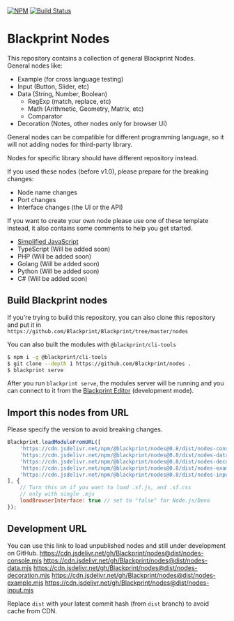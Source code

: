 [![NPM](https://img.shields.io/npm/v/@blackprint/nodes.svg)](https://www.npmjs.com/package/@blackprint/nodes)
[![Build Status](https://github.com/Blackprint/nodes/actions/workflows/build.yml/badge.svg?branch=master)](https://github.com/Blackprint/nodes/actions/workflows/build.yml)

# Blackprint Nodes
This repository contains a collection of general Blackprint Nodes.<br>
General nodes like:<br>
- Example (for cross language testing)
- Input (Button, Slider, etc)
- Data (String, Number, Boolean)
  - RegExp (match, replace, etc)
  - Math (Arithmetic, Geometry, Matrix, etc)
  - Comparator
- Decoration (Notes, other nodes only for browser UI)

General nodes can be compatible for different programming language, so it will not adding nodes for third-party library.

Nodes for specific library should have different repository instead.

If you used these nodes (before v1.0), please prepare for the breaking changes:
- Node name changes
- Port changes
- Interface changes (the UI or the API)

If you want to create your own node please use one of these template instead, it also contains some comments to help you get started.

- [Simplified JavaScript](https://github.com/Blackprint/template-js)
- TypeScript (Will be added soon)
- PHP (Will be added soon)
- Golang (Will be added soon)
- Python (Will be added soon)
- C# (Will be added soon)

## Build Blackprint nodes
If you're trying to build this repository, you can also clone this repository and put it in<br>
`https://github.com/Blackprint/Blackprint/tree/master/nodes`

You can also built the modules with `@blackprint/cli-tools`

```sh
$ npm i -g @blackprint/cli-tools
$ git clone --depth 1 https://github.com/Blackprint/nodes .
$ blackprint serve
```

After you run `blackprint serve`, the modules server will be running and you can connect to it from the [Blackprint Editor](https://blackprint.github.io) (development mode).

## Import this nodes from URL
Please specify the version to avoid breaking changes.

```js
Blackprint.loadModuleFromURL([
	'https://cdn.jsdelivr.net/npm/@blackprint/nodes@0.8/dist/nodes-console.mjs',
	'https://cdn.jsdelivr.net/npm/@blackprint/nodes@0.8/dist/nodes-data.mjs',
	'https://cdn.jsdelivr.net/npm/@blackprint/nodes@0.8/dist/nodes-decoration.mjs',
	'https://cdn.jsdelivr.net/npm/@blackprint/nodes@0.8/dist/nodes-example.mjs',
	'https://cdn.jsdelivr.net/npm/@blackprint/nodes@0.8/dist/nodes-input.mjs',
], {
	// Turn this on if you want to load .sf.js, and .sf.css
	// only with single .mjs
	loadBrowserInterface: true // set to "false" for Node.js/Deno
});
```

## Development URL
You can use this link to load unpublished nodes and still under development on GitHub.
https://cdn.jsdelivr.net/gh/Blackprint/nodes@dist/nodes-console.mjs
https://cdn.jsdelivr.net/gh/Blackprint/nodes@dist/nodes-data.mjs
https://cdn.jsdelivr.net/gh/Blackprint/nodes@dist/nodes-decoration.mjs
https://cdn.jsdelivr.net/gh/Blackprint/nodes@dist/nodes-example.mjs
https://cdn.jsdelivr.net/gh/Blackprint/nodes@dist/nodes-input.mjs

Replace `dist` with your latest commit hash (from `dist` branch) to avoid cache from CDN.